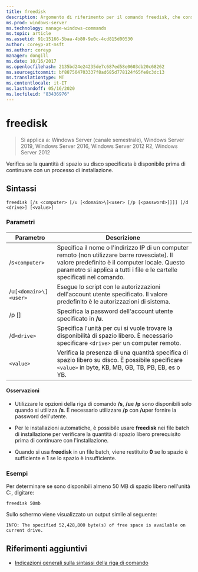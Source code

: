 ```yaml
---
title: freedisk
description: Argomento di riferimento per il comando freedisk, che consente di verificare se la quantità di spazio su disco specificata è disponibile prima di continuare con un processo di installazione.
ms.prod: windows-server
ms.technology: manage-windows-commands
ms.topic: article
ms.assetid: 91c15166-5baa-4b80-9e0c-4cd815d00530
author: coreyp-at-msft
ms.author: coreyp
manager: dongill
ms.date: 10/16/2017
ms.openlocfilehash: 2135bd24e24235de7c687ed58e0603db20c68262
ms.sourcegitcommit: bf887504703337f8ad685d778124f65fe8c3dc13
ms.translationtype: MT
ms.contentlocale: it-IT
ms.lasthandoff: 05/16/2020
ms.locfileid: "83436976"
---
```

# <a name="freedisk"></a>freedisk

> Si applica a: Windows Server (canale semestrale), Windows Server 2019, Windows Server 2016, Windows Server 2012 R2, Windows Server 2012

Verifica se la quantità di spazio su disco specificata è disponibile prima di continuare con un processo di installazione.

## <a name="syntax"></a>Sintassi

```
freedisk [/s <computer> [/u [<domain>\]<user> [/p [<password>]]]] [/d <drive>] [<value>]
```

### <a name="parameters"></a>Parametri

| Parametro | Descrizione |
| --------- | ----------- |
| /s`<computer>` | Specifica il nome o l'indirizzo IP di un computer remoto (non utilizzare barre rovesciate). Il valore predefinito è il computer locale. Questo parametro si applica a tutti i file e le cartelle specificati nel comando. |
| /u`[<domain>\]<user>` | Esegue lo script con le autorizzazioni dell'account utente specificato. Il valore predefinito è le autorizzazioni di sistema. |
| /p [<password>] | Specifica la password dell'account utente specificato in **/u**. |
| /d`<drive>` | Specifica l'unità per cui si vuole trovare la disponibilità di spazio libero. È necessario specificare `<drive>` per un computer remoto. |
| `<value>` | Verifica la presenza di una quantità specifica di spazio libero su disco. È possibile specificare `<value>` in byte, KB, MB, GB, TB, PB, EB, es o YB. |

#### <a name="remarks"></a>Osservazioni

- Utilizzare le opzioni della riga di comando **/s**, **/u**e **/p** sono disponibili solo quando si utilizza **/s**. È necessario utilizzare **/p** con **/u**per fornire la password dell'utente.

- Per le installazioni automatiche, è possibile usare **freedisk** nei file batch di installazione per verificare la quantità di spazio libero prerequisito prima di continuare con l'installazione.

- Quando si usa **freedisk** in un file batch, viene restituito **0** se lo spazio è sufficiente e **1** se lo spazio è insufficiente.

### <a name="examples"></a>Esempi

Per determinare se sono disponibili almeno 50 MB di spazio libero nell'unità C:, digitare:

```
freedisk 50mb
```

Sullo schermo viene visualizzato un output simile al seguente:

```
INFO: The specified 52,428,800 byte(s) of free space is available on current drive.
```

## <a name="additional-references"></a>Riferimenti aggiuntivi

- [Indicazioni generali sulla sintassi della riga di comando](command-line-syntax-key.md)
